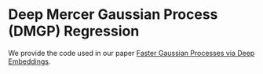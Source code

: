 # Deep Mercer Gaussian Process (DMGP) Regression

We provide the code used in our paper [Faster Gaussian Processes via Deep Embeddings](https://arxiv.org/abs/1807.02537).
